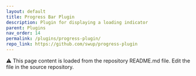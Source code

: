 ```yaml
---
layout: default
title: Progress Bar Plugin
description: Plugin for displaying a loading indicator
parent: Plugins
nav_order: 14
permalink: /plugins/progress-plugin/
repo_link: https://github.com/swup/progress-plugin
---
```


⚠️ This page content is loaded from the repository README.md file. Edit the file in the source repository.
